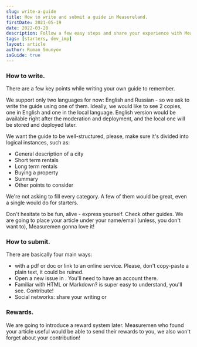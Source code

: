 ```yaml
---
slug: write-a-guide
title: How to write and submit a guide in Measureland.
firstDate: 2021-05-19
date: 2022-03-28
description: Follow a few easy steps and share your experience with Measuremen. Get a reward!
tags: [starters, dev_imp]
layout: article
author: Roman Smunyov
isGuide: true
---
```


<script>
    import TextLink from "$lib/components/ui-elements/TextLink.svelte";
</script>

### How to write.
There are a few key points while writing your own guide to remember.

We support only two languages for now: English and Russian - so we ask to write the guide using one of them. Ideally, we would like to see 2 copies, one in English and one in the local language. English version would be available right after the moderation and deployment, and the local one will be stored and deployed later.

We want the guide to be well-structured, please, make sure it's divided into logical instances, such as:

- General description of a city
- Short term rentals
- Long term rentals
- Buying a property
- Summary
- Other points to consider

We're not asking to fill every category. A few of them would be great, even a single would do for starters.

Don't hesitate to be fun, alive - express yourself. Check other guides. We are going to place your article under your name/email (unless, you don't want to), Measuremen gonna love it!

### How to submit.
There are basically four main ways:

- <TextLink href="mailto:support@measureland.org" text="Send us an email" /> with a pdf or doc or link to an online service. Please, don't copy-paste a plain text, it could be ruined.
- Open a new issue in <TextLink href="https://github.com/RomanistHere/Measureland/issues" blank={true} text="GitHub" />. You'll need to have an account there.
- Familiar with HTML or Markdown? <TextLink href="https://github.com/RomanistHere/Measureland/tree/master/src/markdown/guides/en" blank={true} text="Our guides structure" /> is super easy to understand, you'll see. Contribute!
- Social networks: share your writing <TextLink href="https://discord.gg/mBgnBprBBb" blank={true} text="in Discord" /> or <TextLink href="https://t.me/+sw16jwDFfJxhZGVi" blank={true} text="Telegram" />

### Rewards.
We are going to introduce a reward system later. Measuremen who found your article useful would be able to send their rewards to you, we also won't forget about your contribution!
